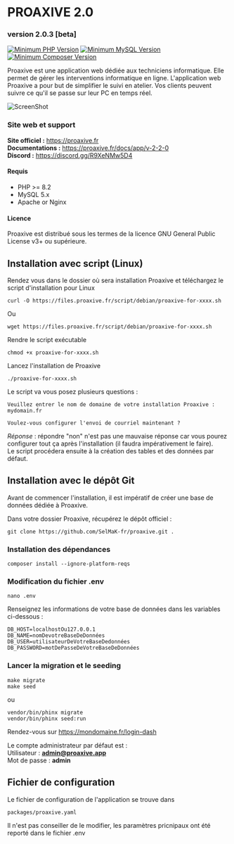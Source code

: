 # PROAXIVE 2.0
### version 2.0.3 [beta]

[![Minimum PHP Version](https://img.shields.io/badge/PHP->=8.2-%23786fa6)](https://php.net/)
[![Minimum MySQL Version](https://img.shields.io/badge/MySQL-5.x-%23f0932b)](https://www.mysql.com/fr/)
[![Minimum Composer Version](https://img.shields.io/badge/Composer-2.x-%33f9334a)](https://www.mysql.com/fr/)

Proaxive est une application web dédiée aux techniciens informatique.
Elle permet de gérer les interventions informatique en ligne. L'application web Proaxive a pour but de simplifier le suivi en atelier. Vos clients peuvent suivre ce qu'il se passe sur leur PC en temps réel.

![ScreenShot](https://proaxive.fr/assets/MiniLapTop_proaxive.png)

### Site web et support

**Site officiel :** https://proaxive.fr  
**Documentations :** https://proaxive.fr/docs/app/v-2-2-0  
**Discord :** https://discord.gg/R9XeNMw5D4

#### Requis
- PHP >= 8.2
- MySQL 5.x
- Apache or Nginx

#### Licence

Proaxive est distribué sous les termes de la licence GNU General Public License v3+ ou supérieure.

## Installation avec script (Linux)

Rendez vous dans le dossier où sera installation Proaxive et téléchargez le script d'installation pour Linux
```
curl -O https://files.proaxive.fr/script/debian/proaxive-for-xxxx.sh
```
Ou
```
wget https://files.proaxive.fr/script/debian/proaxive-for-xxxx.sh
```
Rendre le script exécutable
```
chmod +x proaxive-for-xxxx.sh
```
Lancez l'installation de Proaxive
```
./proaxive-for-xxxx.sh
```
Le script va vous posez plusieurs questions :
```
Veuillez entrer le nom de domaine de votre installation Proaxive :  
mydomain.fr
```
```
Voulez-vous configurer l'envoi de courriel maintenant ?  
```
*Réponse* : répondre "non" n'est pas une mauvaise réponse car vous pourez configurer tout ça après l'installation (il faudra impérativement le faire).  
Le script procédera ensuite à la création des tables et des données par défaut.  

## Installation avec le dépôt Git

Avant de commencer l'installation, il est impératif de créer une base de données dédiée à Proaxive. 

Dans votre dossier Proaxive, récupérez le dépôt officiel :
```
git clone https://github.com/SelMaK-fr/proaxive.git .
```
### Installation des dépendances
```
composer install --ignore-platform-reqs
```
### Modification du fichier .env
```
nano .env
```
Renseignez les informations de votre base de données dans les variables ci-dessous :
```
DB_HOST=localhostOu127.0.0.1
DB_NAME=nomDevotreBaseDeDonnées
DB_USER=utilisateurDeVotreBaseDedonnées
DB_PASSWORD=motDePasseDeVotreBaseDeDonnées
```
### Lancer la migration et le seeding
```
make migrate
make seed
```
ou
```
vendor/bin/phinx migrate
vendor/bin/phinx seed:run
```
Rendez-vous sur https://mondomaine.fr/login-dash  

Le compte administrateur par défaut est :  
Utilisateur : **admin@proaxive.app**  
Mot de passe : **admin**
## Fichier de configuration
Le fichier de configuration de l'application se trouve dans 
```
packages/proaxive.yaml
```
Il n'est pas conseiller de le modifier, les paramètres pricnipaux ont été reporté dans le fichier .env